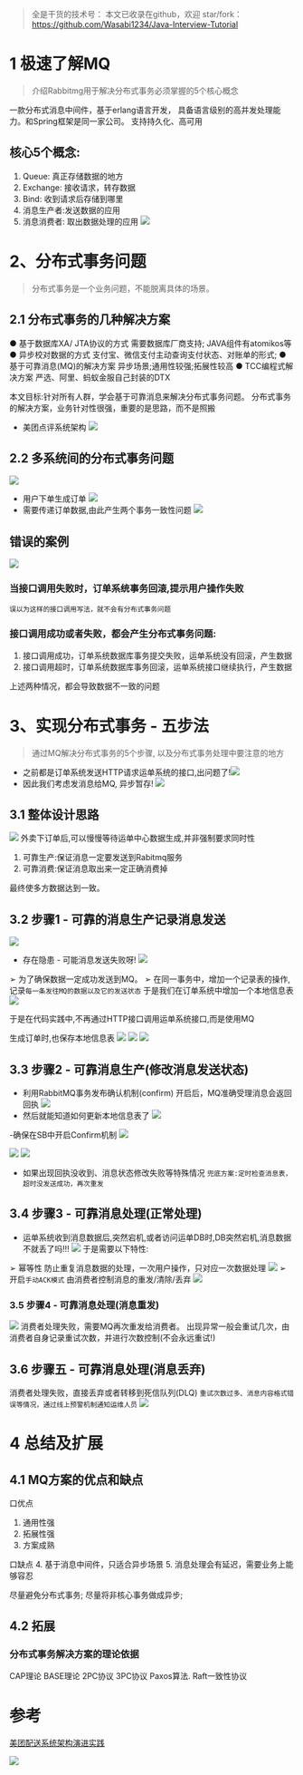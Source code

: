 > 全是干货的技术号：
> 本文已收录在github，欢迎 star/fork：
> https://github.com/Wasabi1234/Java-Interview-Tutorial

# 1 极速了解MQ
> 介绍Rabbitmg用于解决分布式事务必须掌握的5个核心概念

一款分布式消息中间件，基于erlang语言开发， 具备语言级别的高并发处理能力。和Spring框架是同一家公司。
支持持久化、高可用

## 核心5个概念:
1. Queue: 真正存储数据的地方
2. Exchange: 接收请求，转存数据
3. Bind: 收到请求后存储到哪里
4. 消息生产者:发送数据的应用
5. 消息消费者: 取出数据处理的应用
![](https://img-blog.csdnimg.cn/2019110903371374.png?x-oss-process=image/watermark,type_ZmFuZ3poZW5naGVpdGk,shadow_10,text_aHR0cHM6Ly9qYXZhZWRnZS5ibG9nLmNzZG4ubmV0,size_16,color_FFFFFF,t_70)



# 2、分布式事务问题
> 分布式事务是一个业务问题，不能脱离具体的场景。

## 2.1 分布式事务的几种解决方案
● 基于数据库XA/ JTA协议的方式
需要数据库厂商支持; JAVA组件有atomikos等
● 异步校对数据的方式
支付宝、微信支付主动查询支付状态、对账单的形式;
● 基于可靠消息(MQ)的解决方案
异步场景;通用性较强;拓展性较高
● TCC编程式解决方案
严选、阿里、蚂蚁金服自己封装的DTX

本文目标:针对所有人群，学会基于可靠消息来解决分布式事务问题。
分布式事务的解决方案，业务针对性很强，重要的是思路，而不是照搬

- 美团点评系统架构
![](https://img-blog.csdnimg.cn/20191109111135363.png?x-oss-process=image/watermark,type_ZmFuZ3poZW5naGVpdGk,shadow_10,text_aHR0cHM6Ly9qYXZhZWRnZS5ibG9nLmNzZG4ubmV0,size_16,color_FFFFFF,t_70)

## 2.2 多系统间的分布式事务问题
![](https://img-blog.csdnimg.cn/20191109111326448.png?x-oss-process=image/watermark,type_ZmFuZ3poZW5naGVpdGk,shadow_10,text_aHR0cHM6Ly9qYXZhZWRnZS5ibG9nLmNzZG4ubmV0,size_16,color_FFFFFF,t_70)

- 用户下单生成订单
![](https://img-blog.csdnimg.cn/20191109111524174.png?x-oss-process=image/watermark,type_ZmFuZ3poZW5naGVpdGk,shadow_10,text_aHR0cHM6Ly9qYXZhZWRnZS5ibG9nLmNzZG4ubmV0,size_16,color_FFFFFF,t_70)
- 需要传递订单数据,由此产生两个事务一致性问题
![](https://img-blog.csdnimg.cn/20191109111712542.png?x-oss-process=image/watermark,type_ZmFuZ3poZW5naGVpdGk,shadow_10,text_aHR0cHM6Ly9qYXZhZWRnZS5ibG9nLmNzZG4ubmV0,size_16,color_FFFFFF,t_70)

## 错误的案例
![](https://img-blog.csdnimg.cn/20191109112532574.png?x-oss-process=image/watermark,type_ZmFuZ3poZW5naGVpdGk,shadow_10,text_aHR0cHM6Ly9qYXZhZWRnZS5ibG9nLmNzZG4ubmV0,size_16,color_FFFFFF,t_70)

### 当接口调用失败时，订单系统事务回滚,提示用户操作失败
`误以为这样的接口调用写法，就不会有分布式事务问题`

### 接口调用成功或者失败，都会产生分布式事务问题:
1. 接口调用成功，订单系统数据库事务提交失败，运单系统没有回滚，产生数据
2. 接口调用超时，订单系统数据库事务回滚，运单系统接口继续执行，产生数据

上述两种情况，都会导致数据不一致的问题

# 3、实现分布式事务 - 五步法
> 通过MQ解决分布式事务的5个步骤, 以及分布式事务处理中要注意的地方

- 之前都是订单系统发送HTTP请求运单系统的接口,出问题了!![](https://img-blog.csdnimg.cn/2019110911365199.png?x-oss-process=image/watermark,type_ZmFuZ3poZW5naGVpdGk,shadow_10,text_aHR0cHM6Ly9qYXZhZWRnZS5ibG9nLmNzZG4ubmV0,size_16,color_FFFFFF,t_70)
- 因此我们考虑发消息给MQ, 异步暂存!
![](https://img-blog.csdnimg.cn/20191109113742318.png?x-oss-process=image/watermark,type_ZmFuZ3poZW5naGVpdGk,shadow_10,text_aHR0cHM6Ly9qYXZhZWRnZS5ibG9nLmNzZG4ubmV0,size_16,color_FFFFFF,t_70)

## 3.1 整体设计思路
![](https://img-blog.csdnimg.cn/2019110911390025.png?x-oss-process=image/watermark,type_ZmFuZ3poZW5naGVpdGk,shadow_10,text_aHR0cHM6Ly9qYXZhZWRnZS5ibG9nLmNzZG4ubmV0,size_16,color_FFFFFF,t_70)
外卖下订单后,可以慢慢等待运单中心数据生成,并非强制要求同时性


1. 可靠生产:保证消息一定要发送到Rabitmq服务
2. 可靠消费:保证消息取出来一定正确消费掉

最终使多方数据达到一致。

## 3.2 步骤1 - 可靠的消息生产记录消息发送
![](https://img-blog.csdnimg.cn/20191110002502550.png?x-oss-process=image/watermark,type_ZmFuZ3poZW5naGVpdGk,shadow_10,text_aHR0cHM6Ly9qYXZhZWRnZS5ibG9nLmNzZG4ubmV0,size_16,color_FFFFFF,t_70)
- 存在隐患 - 可能消息发送失败呀!
![](https://img-blog.csdnimg.cn/20191110002547799.png?x-oss-process=image/watermark,type_ZmFuZ3poZW5naGVpdGk,shadow_10,text_aHR0cHM6Ly9qYXZhZWRnZS5ibG9nLmNzZG4ubmV0,size_16,color_FFFFFF,t_70)

➢ 为了确保数据一定成功发送到MQ。
➢ 在同一事务中，增加一个记录表的操作, 记录`每一条发往MQ的数据以及它的发送状态`
于是我们在订单系统中增加一个本地信息表![](https://img-blog.csdnimg.cn/20191110002746532.png?x-oss-process=image/watermark,type_ZmFuZ3poZW5naGVpdGk,shadow_10,text_aHR0cHM6Ly9qYXZhZWRnZS5ibG9nLmNzZG4ubmV0,size_16,color_FFFFFF,t_70)

于是在代码实践中,不再通过HTTP接口调用运单系统接口,而是使用MQ

生成订单时,也保存本地信息表
![](https://img-blog.csdnimg.cn/20191110003248457.png?x-oss-process=image/watermark,type_ZmFuZ3poZW5naGVpdGk,shadow_10,text_aHR0cHM6Ly9qYXZhZWRnZS5ibG9nLmNzZG4ubmV0,size_16,color_FFFFFF,t_70)
![](https://img-blog.csdnimg.cn/20191110003415706.png?x-oss-process=image/watermark,type_ZmFuZ3poZW5naGVpdGk,shadow_10,text_aHR0cHM6Ly9qYXZhZWRnZS5ibG9nLmNzZG4ubmV0,size_16,color_FFFFFF,t_70)
![](https://img-blog.csdnimg.cn/20191110004913354.png?x-oss-process=image/watermark,type_ZmFuZ3poZW5naGVpdGk,shadow_10,text_aHR0cHM6Ly9qYXZhZWRnZS5ibG9nLmNzZG4ubmV0,size_16,color_FFFFFF,t_70)
## 3.3 步骤2 - 可靠消息生产(修改消息发送状态)
- 利用RabbitMQ事务发布确认机制(confirm)
开启后，MQ准确受理消息会返回回执
![](https://img-blog.csdnimg.cn/20191110003908628.png?x-oss-process=image/watermark,type_ZmFuZ3poZW5naGVpdGk,shadow_10,text_aHR0cHM6Ly9qYXZhZWRnZS5ibG9nLmNzZG4ubmV0,size_16,color_FFFFFF,t_70)
- 然后就能知道如何更新本地信息表了
![](https://img-blog.csdnimg.cn/2019111000394665.png)

-确保在SB中开启Confirm机制
![](https://img-blog.csdnimg.cn/20191110004341395.png?x-oss-process=image/watermark,type_ZmFuZ3poZW5naGVpdGk,shadow_10,text_aHR0cHM6Ly9qYXZhZWRnZS5ibG9nLmNzZG4ubmV0,size_16,color_FFFFFF,t_70)

![](https://img-blog.csdnimg.cn/201911100049513.png?x-oss-process=image/watermark,type_ZmFuZ3poZW5naGVpdGk,shadow_10,text_aHR0cHM6Ly9qYXZhZWRnZS5ibG9nLmNzZG4ubmV0,size_16,color_FFFFFF,t_70)
![](https://img-blog.csdnimg.cn/20191110005151992.png?x-oss-process=image/watermark,type_ZmFuZ3poZW5naGVpdGk,shadow_10,text_aHR0cHM6Ly9qYXZhZWRnZS5ibG9nLmNzZG4ubmV0,size_16,color_FFFFFF,t_70)

- 如果出现回执没收到、消息状态修改失败等特殊情况
`兜底方案:定时检查消息表，超时没发送成功，再次重发`

## 3.4 步骤3 - 可靠消息处理(正常处理)
- 运单系统收到消息数据后,突然宕机,或者访问运单DB时,DB突然宕机,消息数据不就丢了吗!!!
![](https://img-blog.csdnimg.cn/20191110010205178.png?x-oss-process=image/watermark,type_ZmFuZ3poZW5naGVpdGk,shadow_10,text_aHR0cHM6Ly9qYXZhZWRnZS5ibG9nLmNzZG4ubmV0,size_16,color_FFFFFF,t_70)
于是需要以下特性:

➢  幂等性
防止重复消息数据的处理，一次用户操作，只对应一次数据处理
![](https://img-blog.csdnimg.cn/20191110010346674.png?x-oss-process=image/watermark,type_ZmFuZ3poZW5naGVpdGk,shadow_10,text_aHR0cHM6Ly9qYXZhZWRnZS5ibG9nLmNzZG4ubmV0,size_16,color_FFFFFF,t_70)
➢  开启`手动ACK模式`
由消费者控制消息的重发/清除/丢弃
![](https://img-blog.csdnimg.cn/20191110010518296.png?x-oss-process=image/watermark,type_ZmFuZ3poZW5naGVpdGk,shadow_10,text_aHR0cHM6Ly9qYXZhZWRnZS5ibG9nLmNzZG4ubmV0,size_16,color_FFFFFF,t_70)
### 3.5 步骤4 - 可靠消息处理(消息重发)
![](https://img-blog.csdnimg.cn/2019111001144842.png?x-oss-process=image/watermark,type_ZmFuZ3poZW5naGVpdGk,shadow_10,text_aHR0cHM6Ly9qYXZhZWRnZS5ibG9nLmNzZG4ubmV0,size_16,color_FFFFFF,t_70)
消费者处理失败，需要MQ再次重发给消费者。
出现异常一般会重试几次，由消费者自身记录重试次数，并进行次数控制(不会永远重试!)

## 3.6 步骤五 - 可靠消息处理(消息丢弃)
消费者处理失败，直接丢弃或者转移到死信队列(DLQ)
`重试次数过多、消息内容格式错误等情况，通过线上预警机制通知运维人员`
![](https://img-blog.csdnimg.cn/20191110012037386.png?x-oss-process=image/watermark,type_ZmFuZ3poZW5naGVpdGk,shadow_10,text_aHR0cHM6Ly9qYXZhZWRnZS5ibG9nLmNzZG4ubmV0,size_16,color_FFFFFF,t_70)
# 4 总结及扩展
## 4.1 MQ方案的优点和缺点
口优点
1. 通用性强
2. 拓展性强
3. 方案成熟

口缺点
4. 基于消息中间件，只适合异步场景
5. 消息处理会有延迟，需要业务上能够容忍

尽量避免分布式事务;
尽量将非核心事务做成异步;

## 4.2 拓展
### 分布式事务解决方案的理论依据
CAP理论
BASE理论
2PC协议
3PC协议
Paxos算法.
Raft一致性协议

 
# 参考
[美团配送系统架构演进实践](https://tech.meituan.com/2018/07/26/peisong-sys-arch-evolution.html)

![](https://img-blog.csdnimg.cn/20200825235213822.png?x-oss-process=image/watermark,type_ZmFuZ3poZW5naGVpdGk,shadow_10,text_aHR0cHM6Ly9ibG9nLmNzZG4ubmV0L3FxXzMzNTg5NTEw,size_1,color_FFFFFF,t_70#pic_center)